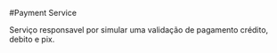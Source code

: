 #Payment Service

Serviço responsavel por simular uma validação de pagamento crédito, debito e pix.
